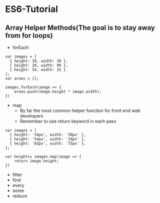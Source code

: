 # ES6-Tutorial
## Array Helper Methods(The goal is to stay away from for loops)
- forEach
```
var images = [
  { height: 10, width: 30 },
  { height: 20, width: 90 },
  { height: 54, width: 32 }
];
var areas = [];

images.forEach(image => {
    areas.push(image.height * image.width);
})
```
- map
  - By far the most common helper function for front end web developers
  - Remember to use return keyword in each pass
```
var images = [
  { height: '34px', width: '39px' },
  { height: '54px', width: '19px' },
  { height: '83px', width: '75px' },
];

var heights= images.map(image => {
    return image.height;
})
```
- filter
- find
- every
- some
- reduce
